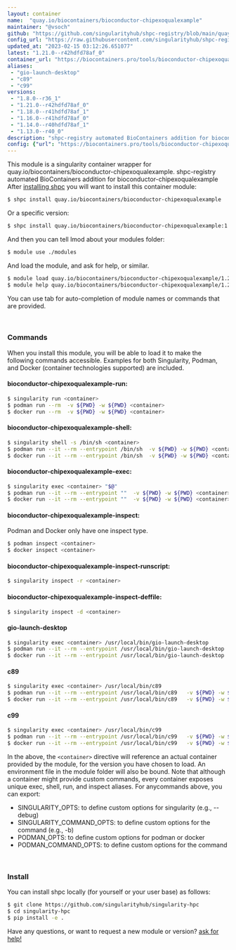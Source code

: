 ```yaml
---
layout: container
name:  "quay.io/biocontainers/bioconductor-chipexoqualexample"
maintainer: "@vsoch"
github: "https://github.com/singularityhub/shpc-registry/blob/main/quay.io/biocontainers/bioconductor-chipexoqualexample/container.yaml"
config_url: "https://raw.githubusercontent.com/singularityhub/shpc-registry/main/quay.io/biocontainers/bioconductor-chipexoqualexample/container.yaml"
updated_at: "2023-02-15 03:12:26.651077"
latest: "1.21.0--r42hdfd78af_0"
container_url: "https://biocontainers.pro/tools/bioconductor-chipexoqualexample"
aliases:
 - "gio-launch-desktop"
 - "c89"
 - "c99"
versions:
 - "1.8.0--r36_1"
 - "1.21.0--r42hdfd78af_0"
 - "1.18.0--r41hdfd78af_1"
 - "1.16.0--r41hdfd78af_0"
 - "1.14.0--r40hdfd78af_1"
 - "1.13.0--r40_0"
description: "shpc-registry automated BioContainers addition for bioconductor-chipexoqualexample"
config: {"url": "https://biocontainers.pro/tools/bioconductor-chipexoqualexample", "maintainer": "@vsoch", "description": "shpc-registry automated BioContainers addition for bioconductor-chipexoqualexample", "latest": {"1.21.0--r42hdfd78af_0": "sha256:6a95a8e740a4f8950c4c06c6ffafe88bb4e2a7be4ae2ed15e3dffc13029a0d4c"}, "tags": {"1.8.0--r36_1": "sha256:ed284a73f9f99f4dd6a8d6a73dc5d4a05d1e17a416bf61609568254205563ed2", "1.21.0--r42hdfd78af_0": "sha256:6a95a8e740a4f8950c4c06c6ffafe88bb4e2a7be4ae2ed15e3dffc13029a0d4c", "1.18.0--r41hdfd78af_1": "sha256:cfdc2414c35081d3e51591f9dbb6323aeca00bc48e807323b4f17351f5df1af4", "1.16.0--r41hdfd78af_0": "sha256:74d1b74689d1cc748b65793438688d8b3625f426096e82d4b39996545a0c31f7", "1.14.0--r40hdfd78af_1": "sha256:62b94b2a79f643933e036a300bea98c50fc1a818b376f4d826577a73adbca169", "1.13.0--r40_0": "sha256:938d9488eb7d5b8a87b35d3b04abd12fa9c0c641984f7a920ba312e547e45caa"}, "docker": "quay.io/biocontainers/bioconductor-chipexoqualexample", "aliases": {"gio-launch-desktop": "/usr/local/bin/gio-launch-desktop", "c89": "/usr/local/bin/c89", "c99": "/usr/local/bin/c99"}}
---
```


This module is a singularity container wrapper for quay.io/biocontainers/bioconductor-chipexoqualexample.
shpc-registry automated BioContainers addition for bioconductor-chipexoqualexample
After [installing shpc](#install) you will want to install this container module:


```bash
$ shpc install quay.io/biocontainers/bioconductor-chipexoqualexample
```

Or a specific version:

```bash
$ shpc install quay.io/biocontainers/bioconductor-chipexoqualexample:1.21.0--r42hdfd78af_0
```

And then you can tell lmod about your modules folder:

```bash
$ module use ./modules
```

And load the module, and ask for help, or similar.

```bash
$ module load quay.io/biocontainers/bioconductor-chipexoqualexample/1.21.0--r42hdfd78af_0
$ module help quay.io/biocontainers/bioconductor-chipexoqualexample/1.21.0--r42hdfd78af_0
```

You can use tab for auto-completion of module names or commands that are provided.

<br>

### Commands

When you install this module, you will be able to load it to make the following commands accessible.
Examples for both Singularity, Podman, and Docker (container technologies supported) are included.

#### bioconductor-chipexoqualexample-run:

```bash
$ singularity run <container>
$ podman run --rm  -v ${PWD} -w ${PWD} <container>
$ docker run --rm  -v ${PWD} -w ${PWD} <container>
```

#### bioconductor-chipexoqualexample-shell:

```bash
$ singularity shell -s /bin/sh <container>
$ podman run --it --rm --entrypoint /bin/sh  -v ${PWD} -w ${PWD} <container>
$ docker run --it --rm --entrypoint /bin/sh  -v ${PWD} -w ${PWD} <container>
```

#### bioconductor-chipexoqualexample-exec:

```bash
$ singularity exec <container> "$@"
$ podman run --it --rm --entrypoint ""  -v ${PWD} -w ${PWD} <container> "$@"
$ docker run --it --rm --entrypoint ""  -v ${PWD} -w ${PWD} <container> "$@"
```

#### bioconductor-chipexoqualexample-inspect:

Podman and Docker only have one inspect type.

```bash
$ podman inspect <container>
$ docker inspect <container>
```

#### bioconductor-chipexoqualexample-inspect-runscript:

```bash
$ singularity inspect -r <container>
```

#### bioconductor-chipexoqualexample-inspect-deffile:

```bash
$ singularity inspect -d <container>
```


#### gio-launch-desktop

```bash
$ singularity exec <container> /usr/local/bin/gio-launch-desktop
$ podman run --it --rm --entrypoint /usr/local/bin/gio-launch-desktop   -v ${PWD} -w ${PWD} <container> -c " $@"
$ docker run --it --rm --entrypoint /usr/local/bin/gio-launch-desktop   -v ${PWD} -w ${PWD} <container> -c " $@"
```


#### c89

```bash
$ singularity exec <container> /usr/local/bin/c89
$ podman run --it --rm --entrypoint /usr/local/bin/c89   -v ${PWD} -w ${PWD} <container> -c " $@"
$ docker run --it --rm --entrypoint /usr/local/bin/c89   -v ${PWD} -w ${PWD} <container> -c " $@"
```


#### c99

```bash
$ singularity exec <container> /usr/local/bin/c99
$ podman run --it --rm --entrypoint /usr/local/bin/c99   -v ${PWD} -w ${PWD} <container> -c " $@"
$ docker run --it --rm --entrypoint /usr/local/bin/c99   -v ${PWD} -w ${PWD} <container> -c " $@"
```



In the above, the `<container>` directive will reference an actual container provided
by the module, for the version you have chosen to load. An environment file in the
module folder will also be bound. Note that although a container
might provide custom commands, every container exposes unique exec, shell, run, and
inspect aliases. For anycommands above, you can export:

 - SINGULARITY_OPTS: to define custom options for singularity (e.g., --debug)
 - SINGULARITY_COMMAND_OPTS: to define custom options for the command (e.g., -b)
 - PODMAN_OPTS: to define custom options for podman or docker
 - PODMAN_COMMAND_OPTS: to define custom options for the command

<br>

### Install

You can install shpc locally (for yourself or your user base) as follows:

```bash
$ git clone https://github.com/singularityhub/singularity-hpc
$ cd singularity-hpc
$ pip install -e .
```

Have any questions, or want to request a new module or version? [ask for help!](https://github.com/singularityhub/singularity-hpc/issues)